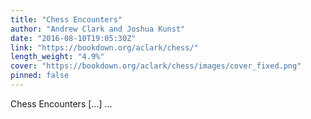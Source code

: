 ```yaml
---
title: "Chess Encounters"
author: "Andrew Clark and Joshua Kunst"
date: "2016-08-10T19:05:30Z"
link: "https://bookdown.org/aclark/chess/"
length_weight: "4.9%"
cover: "https://bookdown.org/aclark/chess/images/cover_fixed.png"
pinned: false
---
```


Chess Encounters [...]  ...
